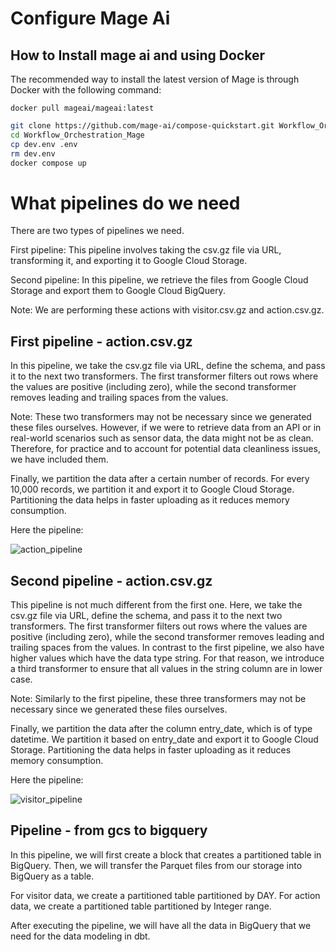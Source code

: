 # Configure Mage Ai

## How to Install mage ai and using Docker

The recommended way to install the latest version of Mage is through Docker with the following command:

`docker pull mageai/mageai:latest`

```bash
git clone https://github.com/mage-ai/compose-quickstart.git Workflow_Orchestration_Mage
cd Workflow_Orchestration_Mage
cp dev.env .env
rm dev.env
docker compose up
```

# What pipelines do we need
There are two types of pipelines we need.

First pipeline: This pipeline involves taking the csv.gz file via URL, transforming it, and exporting it to Google Cloud Storage.

Second pipeline: In this pipeline, we retrieve the files from Google Cloud Storage and export them to Google Cloud BigQuery.

Note: We are performing these actions with visitor.csv.gz and action.csv.gz.

## First pipeline - action.csv.gz
In this pipeline, we take the csv.gz file via URL, define the schema, and pass it to the next two transformers. The first transformer filters out rows where the values are positive (including zero), while the second transformer removes leading and trailing spaces from the values.

Note: These two transformers may not be necessary since we generated these files ourselves. However, if we were to retrieve data from an API or in real-world scenarios such as sensor data, the data might not be as clean. Therefore, for practice and to account for potential data cleanliness issues, we have included them.

Finally, we partition the data after a certain number of records. For every 10,000 records, we partition it and export it to Google Cloud Storage. Partitioning the data helps in faster uploading as it reduces memory consumption.

Here the pipeline: 

![action_pipeline](https://github.com/Yokanisha/generatedAmusementPark/assets/95353768/22c4d9fb-da2d-478b-8b95-e2a38f8b98f3)


## Second pipeline - action.csv.gz
This pipeline is not much different from the first one. Here, we take the csv.gz file via URL, define the schema, and pass it to the next two transformers. The first transformer filters out rows where the values are positive (including zero), while the second transformer removes leading and trailing spaces from the values. In contrast to the first pipeline, we also have higher values which have the data type string. For that reason, we introduce a third transformer to ensure that all values in the string column are in lower case.

Note: Similarly to the first pipeline, these three transformers may not be necessary since we generated these files ourselves.

Finally, we partition the data after the column entry_date, which is of type datetime. We partition it based on entry_date and export it to Google Cloud Storage. Partitioning the data helps in faster uploading as it reduces memory consumption.

Here the pipeline: 

![visitor_pipeline](https://github.com/Yokanisha/generatedAmusementPark/assets/95353768/672f7efe-e021-40d6-9fbf-91e1d8b72979)

## Pipeline - from gcs to bigquery

In this pipeline, we will first create a block that creates a partitioned table in BigQuery. Then, we will transfer the Parquet files from our storage into BigQuery as a table.

For visitor data, we create a partitioned table partitioned by DAY. For action data, we create a partitioned table partitioned by Integer range.

After executing the pipeline, we will have all the data in BigQuery that we need for the data modeling in dbt.
